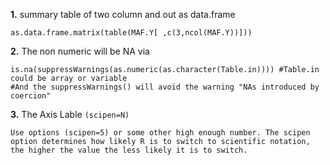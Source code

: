 **1.** summary table of two column and out as data.frame

	as.data.frame.matrix(table(MAF.Y[ ,c(3,ncol(MAF.Y))]))
	
**2.** The non numeric will be NA via

	is.na(suppressWarnings(as.numeric(as.character(Table.in)))) #Table.in could be array or variable
	#And the suppressWarnings() will avoid the warning "NAs introduced by coercion"
	

**3.** The Axis Lable `(scipen=N)`   
	
	Use options (scipen=5) or some other high enough number. The scipen option determines how likely R is to switch to scientific notation, the higher the value the less likely it is to switch. 